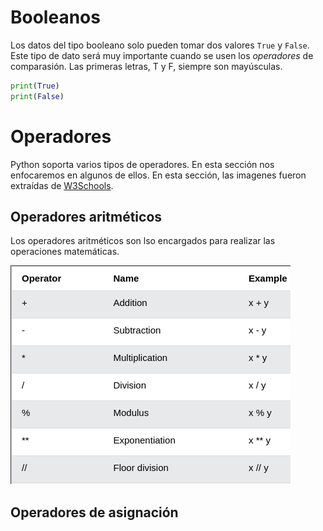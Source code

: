 # Booleanos

Los datos del tipo booleano solo pueden tomar dos valores `True` y `False`. Este tipo de dato será muy importante cuando se usen los *operadores* de comparasión. Las primeras letras, T y F, siempre son mayúsculas.

```python
print(True)
print(False)
```

# Operadores

Python soporta varios tipos de operadores. En esta sección nos enfocaremos en algunos de ellos. En esta sección, las imagenes fueron extraídas de [W3Schools](https://www.w3schools.com/python/python_operators.asp).

## Operadores aritméticos

Los operadores aritméticos son lso encargados para realizar las operaciones matemáticas.

![Operadores Aritméticos](./figures/opers_1.png)

## Operadores de asignación
